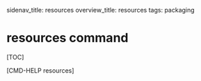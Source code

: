 sidenav_title: resources
overview_title: resources
tags: packaging

# resources command

[TOC]

[CMD-HELP resources]

